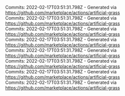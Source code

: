 Commits: 2022-02-17T03:51:31.798Z - Generated via https://github.com/marketplace/actions/artificial-grass
<br>
Commits: 2022-02-17T03:51:31.798Z - Generated via https://github.com/marketplace/actions/artificial-grass
<br>
Commits: 2022-02-17T03:51:31.798Z - Generated via https://github.com/marketplace/actions/artificial-grass
<br>
Commits: 2022-02-17T03:51:31.798Z - Generated via https://github.com/marketplace/actions/artificial-grass
<br>
Commits: 2022-02-17T03:51:31.798Z - Generated via https://github.com/marketplace/actions/artificial-grass
<br>
Commits: 2022-02-17T03:51:31.798Z - Generated via https://github.com/marketplace/actions/artificial-grass
<br>
Commits: 2022-02-17T03:51:31.798Z - Generated via https://github.com/marketplace/actions/artificial-grass
<br>
Commits: 2022-02-17T03:51:31.798Z - Generated via https://github.com/marketplace/actions/artificial-grass
<br>
